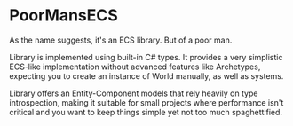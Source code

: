 # PoorMansECS

As the name suggests, it's an ECS library. But of a poor man.

Library is implemented using built-in C# types. It provides a very simplistic ECS-like implementation without advanced features like Archetypes, expecting you to create an instance of World manually, as well as systems.

Library offers an Entity-Component models that rely heavily on type introspection, making it suitable for small projects where performance isn't critical and you want to keep things simple yet not too much spaghettified.
